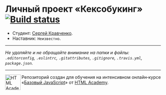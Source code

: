 # Личный проект «Кексобукинг» [![Build status][travis-image]][travis-url]

* Студент: [Сергей Кравченко](https://up.htmlacademy.ru/javascript/11/user/13921).
* Наставник: `Неизвестно`.

---

_Не удаляйте и не обращайте внимание на папки и файлы:_<br>
_`.editorconfig`, `.eslintrc`, `.gitattributes`, `.gitignore`, `.travis.yml`, `package.json`._

---

<a href="https://htmlacademy.ru/intensive/javascript"><img align="left" width="50" height="50" title="HTML Academy" src="https://up.htmlacademy.ru/static/img/intensive/javascript/logo-for-github.svg"></a>

Репозиторий создан для обучения на интенсивном онлайн‑курсе «[Базовый JavaScript](https://htmlacademy.ru/intensive/javascript)» от [HTML Academy](https://htmlacademy.ru).

[travis-image]: https://travis-ci.org/htmlacademy-javascript/13921-keksobooking.svg?branch=master
[travis-url]: https://travis-ci.org/htmlacademy-javascript/13921-keksobooking
